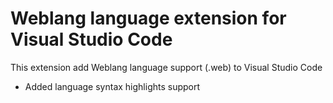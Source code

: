 # Weblang language extension for Visual Studio Code

This extension add Weblang language support (.web) to Visual Studio Code

- Added language syntax highlights support